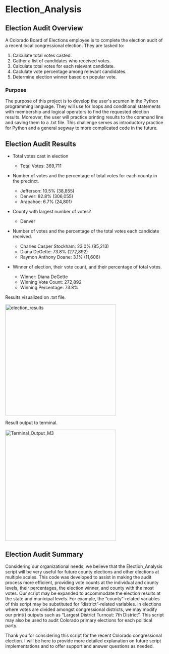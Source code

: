# Election_Analysis

## Election Audit Overview
A Colorado Board of Elections employee is to complete the election audit of a recent local congressional election. They are tasked to:

1. Calculate total votes casted.
2. Gather a list of candidates who received votes.
3. Calculate total votes for each relevant candidate.
4. Caclulate vote percentage among relevant candidates.
5. Determine election winner based on popular vote.

### Purpose

The purpose of this project is to develop the user's acumen in the Python programming language. They will use for loops and conditional statements with membership and logical operators to find the requested election results. Moreover, the user will practice printing results to the command line and saving them to a .txt file. This challenge serves as introductory practice for Python and a general segway to more complicated code in the future.

## Election Audit Results


- Total votes cast in election
   - Total Votes: 369,711

- Number of votes and the percentage of total votes for each county in the precinct.
   - Jefferson: 10.5% (38,855)
   - Denver: 82.8% (306,055)
   - Arapahoe: 6.7% (24,801)

- County with largest number of votes?
   - Denver

- Number of votes and the percentage of the total votes each candidate received.
   - Charles Casper Stockham: 23.0% (85,213)
   - Diana DeGette: 73.8% (272,892)
   - Raymon Anthony Doane: 3.1% (11,606)

- Winner of election, their vote count, and their percentage of total votes.
   - Winner: Diana DeGette
   - Winning Vote Count: 272,892
   - Winning Percentage: 73.8%
 
Results visualized on .txt file.

<img width="351" alt="election_results" src="https://user-images.githubusercontent.com/106895220/175805620-62ba4af1-da08-4f1e-b680-c202e8645f76.png">

Result output to terminal.

<img width="351" alt="Terminal_Output_M3" src="https://user-images.githubusercontent.com/106895220/175869547-f52970c9-5abb-4ff7-b53a-6810849ca650.png">


## Election Audit Summary

Considering our organizational needs, we believe that the Election_Analysis script will be very useful for future county elections and other elections at multiple scales. This code was developed to assist in making the audit process more efficient, providing vote counts at the individual and county levels, their percentages, the election winner, and county with the most votes. Our script may be expanded to accommodate the election results at the state and municipal levels. For example, the “county”-related variables of this script may be substituted for “district”-related variables. In elections where votes are divided amongst congressional districts, we may modify our print() outputs such as “Largest District Turnout: 7th District”. This script may also be used to audit Colorado primary elections for each political party.

 Thank you for considering this script for the recent Colorado congressional election. I will be here to provide more detailed explanation on future script implementations and to offer support and answer questions as needed. 

